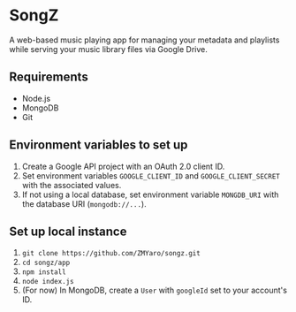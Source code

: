 # SongZ

A web-based music playing app for managing your metadata and playlists while serving your music library files via Google Drive.


## Requirements

* Node.js
* MongoDB
* Git

## Environment variables to set up

1. Create a Google API project with an OAuth 2.0 client ID.
2. Set environment variables `GOOGLE_CLIENT_ID` and `GOOGLE_CLIENT_SECRET` with the associated values.
3. If not using a local database, set environment variable `MONGDB_URI` with the database URI (`mongodb://...`).

## Set up local instance

1. `git clone https://github.com/ZMYaro/songz.git`
2. `cd songz/app`
3. `npm install`
4. `node index.js`
5. (For now) In MongoDB, create a `User` with `googleId` set to your account's ID.
